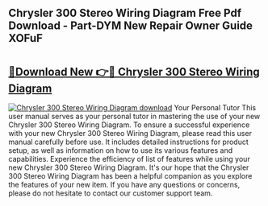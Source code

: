 ## Chrysler 300 Stereo Wiring Diagram Free Pdf Download - Part-DYM New Repair Owner Guide XOFuF

# <h2><a href="http://dfp91f.blite.top/?on=Chrysler+300+Stereo+Wiring+Diagram">🔗Download New 👉🔴 Chrysler 300 Stereo Wiring Diagram</a></h2>

[![Chrysler 300 Stereo Wiring Diagram download](https://i.imgur.com/lujVjoI.png)](http://dfp91f.blite.top/?on=Chrysler+300+Stereo+Wiring+Diagram)
Your Personal Tutor This user manual serves as your personal tutor in mastering the use of your new Chrysler 300 Stereo Wiring Diagram. To ensure a successful experience with your new Chrysler 300 Stereo Wiring Diagram, please read this user manual carefully before use. It includes detailed instructions for product setup, as well as information on how to use its various features and capabilities. Experience the efficiency of list of features while using your new Chrysler 300 Stereo Wiring Diagram. It's our hope that the Chrysler 300 Stereo Wiring Diagram has been a helpful companion as you explore the features of your new item. If you have any questions or concerns, please do not hesitate to contact our customer support team.
